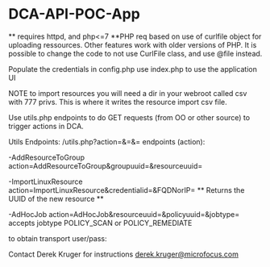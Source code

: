 # DCA-API-POC-App
** requires httpd, and php<=7 
**PHP req based on use of curlfile object for uploading ressources. Other features work with older versions of PHP. It is possible to change the
code to not use CurlFile class, and use @file instead.

Populate the credentials in config.php
use index.php to use the application UI

NOTE to import resources you will need a dir in your webroot called csv with 777 privs. This is where it writes the resource import csv file.

Use utils.php endpoints to do GET requests (from OO or other source) to trigger actions in DCA.

Utils Endpoints:
<server-host>/utils.php?action=<endpoint>&<param>=<value>&<param>=<value>
endpoints (action): 

-AddResourceToGroup
action=AddResourceToGroup&groupuuid=<resource group uuid>&resourceuuid=<resource uuid>

-ImportLinuxResource
action=ImportLinuxResource&credentialid=<dca credential id>&FQDNorIP=<resource fqdn OR IP address>
** Returns the UUID of the new resource **

-AdHocJob
action=AdHocJob&resourceuuid=<target resource uuid>&policyuuid=<policy uuid to scan for>&jobtype=<type of job see below>
accepts jobtype POLICY_SCAN  or POLICY_REMEDIATE

to obtain transport user/pass:

Contact Derek Kruger for instructions derek.kruger@microfocus.com

